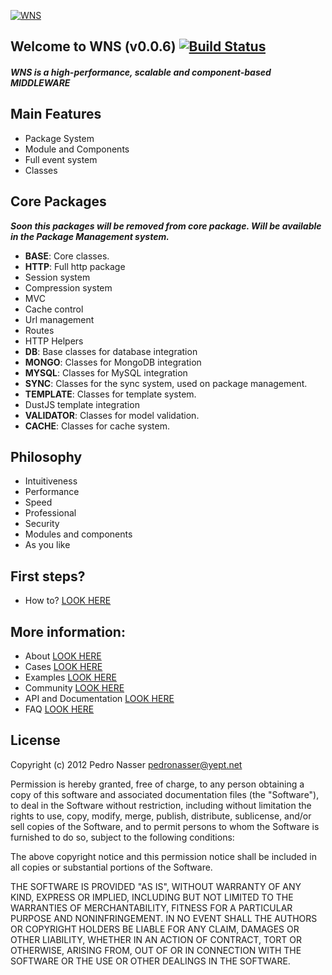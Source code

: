[![WNS](http://dl.dropbox.com/u/21773527/WNS-Logo.png)](http://wns.yept.net)

## Welcome to WNS (v0.0.6) [![Build Status](https://travis-ci.org/yeptlabs/wns.png?branch=master)](https://travis-ci.org/yeptlabs/wns)

##### WNS is a high-performance, scalable and component-based MIDDLEWARE

## Main Features

 - Package System
 - Module and Components
 - Full event system
 - Classes

## Core Packages

***Soon this packages will be removed from core package.
Will be available in the Package Management system.***

- **BASE**: Core classes.
- **HTTP**: Full http package
 - Session system
 - Compression system
 - MVC
 - Cache control
 - Url management
 - Routes
 - HTTP Helpers
- **DB**: Base classes for database integration
- **MONGO**: Classes for MongoDB integration
- **MYSQL**: Classes for MySQL integration
- **SYNC**: Classes for the sync system, used on package management.
- **TEMPLATE**: Classes for template system.
 - DustJS template integration
- **VALIDATOR**: Classes for model validation.
- **CACHE**: Classes for cache system.

## Philosophy

- Intuitiveness
- Performance
- Speed
- Professional
- Security
- Modules and components
- As you like

## First steps?

- How to? [LOOK HERE](http://wns.yept.net/site/guide)

## More information:

- About [LOOK HERE](http://wns.yept.net/)
- Cases [LOOK HERE](http://wns.yept.net/site/cases)
- Examples [LOOK HERE](http://wns.yept.net/site/examples)
- Community [LOOK HERE](http://wns.yept.net/site/community)
- API and Documentation [LOOK HERE](http://wns.yept.net/api/)
- FAQ [LOOK HERE](http://wns.yept.net/site/faq/)

## License 

Copyright (c) 2012 Pedro Nasser <pedronasser@yept.net>

Permission is hereby granted, free of charge, to any person obtaining a
copy of this software and associated documentation files (the "Software"),
to deal in the Software without restriction, including without limitation
the rights to use, copy, modify, merge, publish, distribute, sublicense,
and/or sell copies of the Software, and to permit persons to whom
the Software is furnished to do so, subject to the following conditions:

The above copyright notice and this permission notice shall be included
in all copies or substantial portions of the Software.

THE SOFTWARE IS PROVIDED "AS IS", WITHOUT WARRANTY OF ANY KIND,
EXPRESS OR IMPLIED, INCLUDING BUT NOT LIMITED TO THE WARRANTIES
OF MERCHANTABILITY, FITNESS FOR A PARTICULAR PURPOSE AND NONINFRINGEMENT.
IN NO EVENT SHALL THE AUTHORS OR COPYRIGHT HOLDERS BE LIABLE FOR
ANY CLAIM, DAMAGES OR OTHER LIABILITY, WHETHER IN AN ACTION OF CONTRACT,
TORT OR OTHERWISE, ARISING FROM, OUT OF OR IN CONNECTION WITH THE
SOFTWARE OR THE USE OR OTHER DEALINGS IN THE SOFTWARE.
